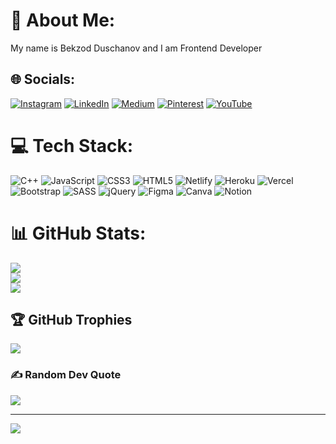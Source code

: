 # 💫 About Me:
My name is Bekzod Duschanov and I am Frontend Developer


## 🌐 Socials:
[![Instagram](https://img.shields.io/badge/Instagram-%23E4405F.svg?logo=Instagram&logoColor=white)](https://instagram.com/@code_hover) [![LinkedIn](https://img.shields.io/badge/LinkedIn-%230077B5.svg?logo=linkedin&logoColor=white)](https://linkedin.com/in/bekzodduschanov) [![Medium](https://img.shields.io/badge/Medium-12100E?logo=medium&logoColor=white)](https://medium.com/@@CodeHover) [![Pinterest](https://img.shields.io/badge/Pinterest-%23E60023.svg?logo=Pinterest&logoColor=white)](https://pinterest.com/@code_hover) [![YouTube](https://img.shields.io/badge/YouTube-%23FF0000.svg?logo=YouTube&logoColor=white)](https://youtube.com/c/@codehover) 

# 💻 Tech Stack:
![C++](https://img.shields.io/badge/c++-%2300599C.svg?style=for-the-badge&logo=c%2B%2B&logoColor=white) ![JavaScript](https://img.shields.io/badge/javascript-%23323330.svg?style=for-the-badge&logo=javascript&logoColor=%23F7DF1E) ![CSS3](https://img.shields.io/badge/css3-%231572B6.svg?style=for-the-badge&logo=css3&logoColor=white) ![HTML5](https://img.shields.io/badge/html5-%23E34F26.svg?style=for-the-badge&logo=html5&logoColor=white) ![Netlify](https://img.shields.io/badge/netlify-%23000000.svg?style=for-the-badge&logo=netlify&logoColor=#00C7B7) ![Heroku](https://img.shields.io/badge/heroku-%23430098.svg?style=for-the-badge&logo=heroku&logoColor=white) ![Vercel](https://img.shields.io/badge/vercel-%23000000.svg?style=for-the-badge&logo=vercel&logoColor=white) ![Bootstrap](https://img.shields.io/badge/bootstrap-%23563D7C.svg?style=for-the-badge&logo=bootstrap&logoColor=white) ![SASS](https://img.shields.io/badge/SASS-hotpink.svg?style=for-the-badge&logo=SASS&logoColor=white) ![jQuery](https://img.shields.io/badge/jquery-%230769AD.svg?style=for-the-badge&logo=jquery&logoColor=white) 	![Figma](https://img.shields.io/badge/figma-%23F24E1E.svg?style=for-the-badge&logo=figma&logoColor=white) ![Canva](https://img.shields.io/badge/Canva-%2300C4CC.svg?style=for-the-badge&logo=Canva&logoColor=white) ![Notion](https://img.shields.io/badge/Notion-%23000000.svg?style=for-the-badge&logo=notion&logoColor=white)
# 📊 GitHub Stats:
![](https://github-readme-stats.vercel.app/api?username=Bekzod1711&theme=react&hide_border=false&include_all_commits=true&count_private=true)<br/>
![](https://github-readme-streak-stats.herokuapp.com/?user=Bekzod1711&theme=react&hide_border=false)<br/>
![](https://github-readme-stats.vercel.app/api/top-langs/?username=Bekzod1711&theme=react&hide_border=false&include_all_commits=true&count_private=true&layout=compact)

## 🏆 GitHub Trophies
![](https://github-profile-trophy.vercel.app/?username=Bekzod1711&theme=discord&no-frame=false&no-bg=false&margin-w=4)

### ✍️ Random Dev Quote
![](https://quotes-github-readme.vercel.app/api?type=horizontal&theme=tokyonight)

---
[![](https://visitcount.itsvg.in/api?id=Bekzod1711&icon=8&color=1)](https://visitcount.itsvg.in)

<!-- Proudly created with GPRM ( https://gprm.itsvg.in ) -->
